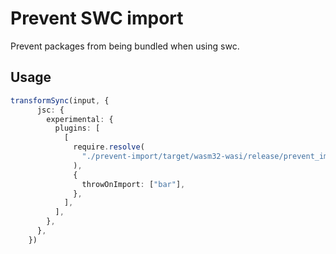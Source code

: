 # Prevent SWC import

Prevent packages from being bundled when using swc.

## Usage

```typescript
transformSync(input, {
      jsc: {
        experimental: {
          plugins: [
            [
              require.resolve(
                "./prevent-import/target/wasm32-wasi/release/prevent_import.wasm"
              ),
              {
                throwOnImport: ["bar"],
              },
            ],
          ],
        },
      },
    })
```